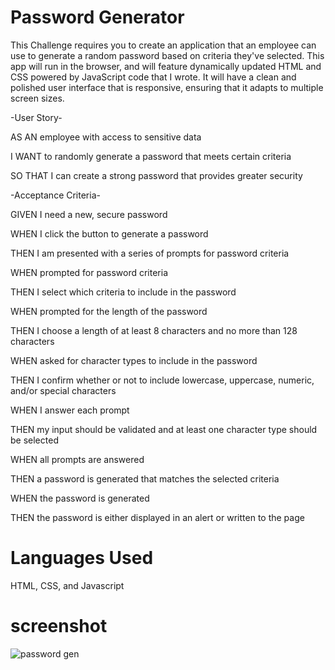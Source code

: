 # Password Generator 

This Challenge requires you to create an application that an employee can use to generate a random password based on criteria they've selected. This app will run in the browser, and will feature dynamically updated HTML and CSS powered by JavaScript code that I wrote. It will have a clean and polished user interface that is responsive, ensuring that it adapts to multiple screen sizes. 

-User Story-

AS AN employee with access to sensitive data

I WANT to randomly generate a password that meets certain criteria

SO THAT I can create a strong password that provides greater security

-Acceptance Criteria-

GIVEN I need a new, secure password

WHEN I click the button to generate a password

THEN I am presented with a series of prompts for password criteria

WHEN prompted for password criteria

THEN I select which criteria to include in the password

WHEN prompted for the length of the password

THEN I choose a length of at least 8 characters and no more than 128 characters

WHEN asked for character types to include in the password

THEN I confirm whether or not to include lowercase, uppercase, numeric, and/or special characters

WHEN I answer each prompt

THEN my input should be validated and at least one character type should be selected

WHEN all prompts are answered

THEN a password is generated that matches the selected criteria

WHEN the password is generated

THEN the password is either displayed in an alert or written to the page

# Languages Used

HTML, CSS, and Javascript

# screenshot 

![password gen](Screen%20Shot%202022-09-16%20at%203.21.09%20AM%20(3).png)






